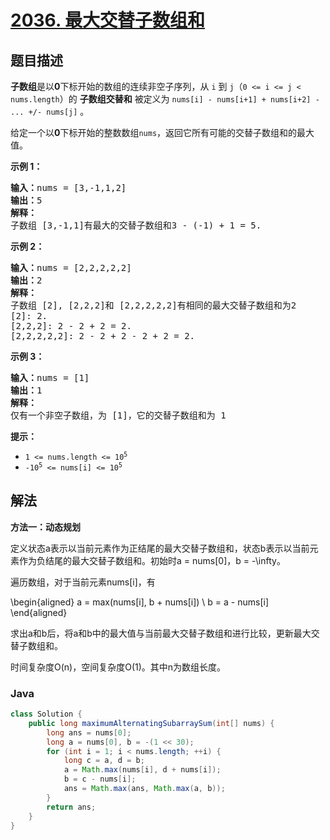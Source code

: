 # [2036. 最大交替子数组和](https://leetcode.cn/problems/maximum-alternating-subarray-sum)

## 题目描述

<p><strong>子数组</strong>是以<strong>0</strong>下标开始的数组的连续非空子序列，从 <code>i</code> 到 <code>j</code>（<code>0 &lt;= i &lt;= j &lt; nums.length</code>）的 <strong>子数组交替和</strong> 被定义为 <code>nums[i] - nums[i+1] + nums[i+2] - ... +/- nums[j]</code> 。</p>

<p>给定一个以<strong>0</strong>下标开始的整数数组<code>nums</code>，返回它所有可能的交替子数组和的最大值。</p>

<p><strong>示例 1：</strong></p>

<pre>
<strong>输入：</strong>nums = [3,-1,1,2]
<strong>输出：</strong>5
<strong>解释：</strong>
子数组 [3,-1,1]有最大的交替子数组和3 - (-1) + 1 = 5.
</pre>

<p><strong>示例 2：</strong></p>

<pre>
<strong>输入：</strong>nums = [2,2,2,2,2]
<strong>输出：</strong>2
<strong>解释：</strong>
子数组 [2], [2,2,2]和 [2,2,2,2,2]有相同的最大交替子数组和为2
[2]: 2.
[2,2,2]: 2 - 2 + 2 = 2.
[2,2,2,2,2]: 2 - 2 + 2 - 2 + 2 = 2.
</pre>

<p><strong>示例 3：</strong></p>

<pre>
<strong>输入：</strong>nums = [1]
<strong>输出：</strong>1
<strong>解释：</strong>
仅有一个非空子数组，为 [1]，它的交替子数组和为 1
</pre>

<p><b>提示：</b></p>

<ul>
	<li><code>1 &lt;= nums.length &lt;= 10<sup>5</sup></code></li>
	<li><code>-10<sup>5</sup> &lt;= nums[i] &lt;= 10<sup>5</sup></code></li>
</ul>

## 解法

**方法一：动态规划**

定义状态a表示以当前元素作为正结尾的最大交替子数组和，状态b表示以当前元素作为负结尾的最大交替子数组和。初始时a = nums[0]，b = -\infty。

遍历数组，对于当前元素nums[i]，有


\begin{aligned}
a = max(nums[i], b + nums[i]) \\
b = a - nums[i]
\end{aligned}


求出a和b后，将a和b中的最大值与当前最大交替子数组和进行比较，更新最大交替子数组和。

时间复杂度O(n)，空间复杂度O(1)。其中n为数组长度。

### **Java**

```java
class Solution {
    public long maximumAlternatingSubarraySum(int[] nums) {
        long ans = nums[0];
        long a = nums[0], b = -(1 << 30);
        for (int i = 1; i < nums.length; ++i) {
            long c = a, d = b;
            a = Math.max(nums[i], d + nums[i]);
            b = c - nums[i];
            ans = Math.max(ans, Math.max(a, b));
        }
        return ans;
    }
}
```
